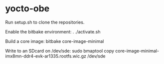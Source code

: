 # yocto-obe
Run setup.sh to clone the repositories.

Enable the bitbake environment:
. ./activate.sh

Build a core image:
bitbake core-image-minimal

Write to an SDcard on /dev/sde:
sudo bmaptool copy core-image-minimal-imx8mn-ddr4-evk-ar1335.rootfs.wic.gz /dev/sde

